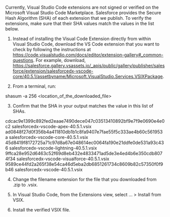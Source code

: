 Currently, Visual Studio Code extensions are not signed or verified on the
Microsoft Visual Studio Code Marketplace. Salesforce provides the Secure Hash
Algorithm (SHA) of each extension that we publish. To verify the extensions,
make sure that their SHA values match the values in the list below.

1. Instead of installing the Visual Code Extension directly from within Visual
   Studio Code, download the VS Code extension that you want to check by
   following the instructions at
   https://code.visualstudio.com/docs/editor/extension-gallery#_common-questions.
   For example, download,
   https://salesforce.gallery.vsassets.io/_apis/public/gallery/publisher/salesforce/extension/salesforcedx-vscode-core/40.5.1/assetbyname/Microsoft.VisualStudio.Services.VSIXPackage.

2. From a terminal, run:

shasum -a 256 <location_of_the_downloaded_file>

3. Confirm that the SHA in your output matches the value in this list of SHAs.

cdcac9e1399c892fed2eaae7490dece047c03513410892bf9e7f9e0690e4e0c2  salesforcedx-vscode-apex-40.5.1.vsix
ad0848f27d0f356b4a411810db1b1c8fa9407e7fae55f5c333ae4b60c561953a  salesforcedx-vscode-core-40.5.1.vsix
45d8419f8172725a71c97d8a67e048614ec0064fa190e21ddfe0de531a93c436  salesforcedx-vscode-lightning-40.5.1.vsix
9ffca28e952d6463c52f69d8eb432e4833471ad5de3e4ed4b6e350cdb8074f34  salesforcedx-vscode-visualforce-40.5.1.vsix
9589ce44fd2a265f38e54ca46d5eba2db6851261734c8609b82c57350f0f9b46  salesforcedx-vscode-40.5.1.vsix


4. Change the filename extension for the file that you downloaded from .zip to
.vsix.

5. In Visual Studio Code, from the Extensions view, select ... > Install from
VSIX.

6. Install the verified VSIX file.
